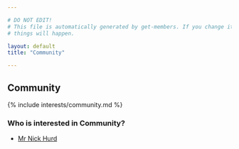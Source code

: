 ```yaml
---

# DO NOT EDIT!
# This file is automatically generated by get-members. If you change it, bad
# things will happen.

layout: default
title: "Community"

---
```


## Community

{% include interests/community.md %}

### Who is interested in Community?


* [Mr Nick Hurd](/members/mr-nick-hurd.html)
